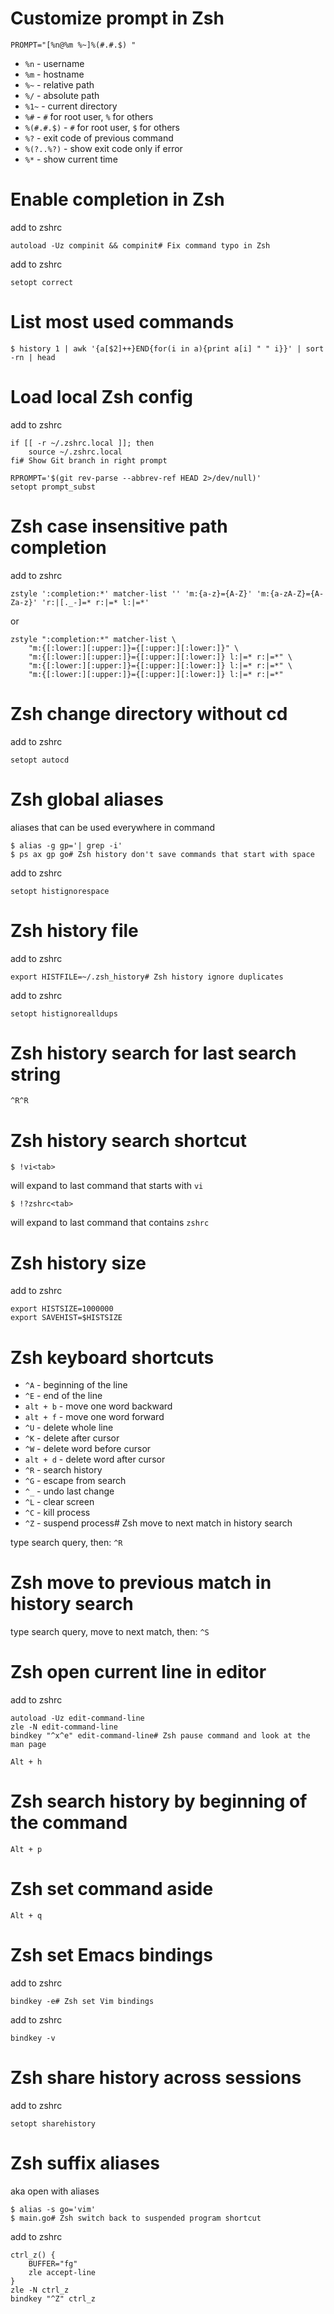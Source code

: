 # Customize prompt in Zsh

	PROMPT="[%n@%m %~]%(#.#.$) "

- `%n` - username
- `%m` - hostname
- `%~` - relative path
- `%/` - absolute path
- `%1~` - current directory
- `%#` - `#` for root user, `%` for others
- `%(#.#.$)` - `#` for root user, `$` for others
- `%?` - exit code of previous command
- `%(?..%?)` - show exit code only if error
- `%*` - show current time
# Enable completion in Zsh

add to zshrc

	autoload -Uz compinit && compinit# Fix command typo in Zsh

add to zshrc

	setopt correct
# List most used commands

	$ history 1 | awk '{a[$2]++}END{for(i in a){print a[i] " " i}}' | sort -rn | head
# Load local Zsh config

add to zshrc

	if [[ -r ~/.zshrc.local ]]; then
		source ~/.zshrc.local
	fi# Show Git branch in right prompt

	RPROMPT='$(git rev-parse --abbrev-ref HEAD 2>/dev/null)'
	setopt prompt_subst

# Zsh case insensitive path completion

add to zshrc

	zstyle ':completion:*' matcher-list '' 'm:{a-z}={A-Z}' 'm:{a-zA-Z}={A-Za-z}' 'r:|[._-]=* r:|=* l:|=*'

or

	zstyle ":completion:*" matcher-list \
		"m:{[:lower:][:upper:]}={[:upper:][:lower:]}" \
		"m:{[:lower:][:upper:]}={[:upper:][:lower:]} l:|=* r:|=*" \
		"m:{[:lower:][:upper:]}={[:upper:][:lower:]} l:|=* r:|=*" \
		"m:{[:lower:][:upper:]}={[:upper:][:lower:]} l:|=* r:|=*"
# Zsh change directory without cd

add to zshrc

	setopt autocd
# Zsh global aliases

aliases that can be used everywhere in command

	$ alias -g gp='| grep -i'
	$ ps ax gp go# Zsh history don't save commands that start with space

add to zshrc

	setopt histignorespace
# Zsh history file

add to zshrc

	export HISTFILE=~/.zsh_history# Zsh history ignore duplicates

add to zshrc

	setopt histignorealldups
# Zsh history search for last search string

`^R^R`
# Zsh history search shortcut

	$ !vi<tab>

will expand to last command that starts with `vi`

	$ !?zshrc<tab>

will expand to last command that contains `zshrc`
# Zsh history size

add to zshrc

	export HISTSIZE=1000000
	export SAVEHIST=$HISTSIZE
# Zsh keyboard shortcuts

- `^A` - beginning of the line
- `^E` - end of the line
- `alt + b` - move one word backward
- `alt + f` - move one word forward
- `^U` - delete whole line
- `^K` - delete after cursor
- `^W` - delete word before cursor
- `alt + d` - delete word after cursor
- `^R` - search history
- `^G` - escape from search
- `^_` - undo last change
- `^L` - clear screen
- `^C` - kill process
- `^Z` - suspend process# Zsh move to next match in history search

type search query, then: `^R`
# Zsh move to previous match in history search

type search query, move to next match, then: `^S`
# Zsh open current line in editor

add to zshrc

	autoload -Uz edit-command-line
	zle -N edit-command-line
	bindkey "^x^e" edit-command-line# Zsh pause command and look at the man page

`Alt + h`
# Zsh search history by beginning of the command

`Alt + p`
# Zsh set command aside

`Alt + q`
# Zsh set Emacs bindings

add to zshrc

	bindkey -e# Zsh set Vim bindings

add to zshrc

	bindkey -v
# Zsh share history across sessions

add to zshrc

	setopt sharehistory
# Zsh suffix aliases

aka open with aliases

	$ alias -s go='vim'
	$ main.go# Zsh switch back to suspended program shortcut

add to zshrc

	ctrl_z() {
		BUFFER="fg"
		zle accept-line
	}
	zle -N ctrl_z
	bindkey "^Z" ctrl_z
